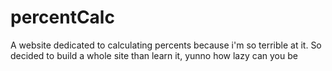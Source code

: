 # percentCalc
A website dedicated to calculating percents because i'm so terrible at it. So decided to build a whole site than learn it, yunno how lazy can you be  
